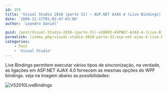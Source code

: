 ```yaml
---
id: 155
title: 'Visual Studio 2010 (parte 31) – ASP.NET AJAX 4 (Live Bindings)'
date: '2009-11-17T01:02:47-03:00'
author: 'Leandro Daniel'

guid: /post/Visual-Studio-2010-(parte-31)-e28093-ASPNET-AJAX-4-(Live-Bindings).aspx
permalink: /index.php/visual-studio-2010-parte-31-asp-net-ajax-4-live-bindings/
categories:
    - Post
    - 'Visual Studio'
---
```


Live Bindings permitem executar vários tipos de sincronização, na verdade, as ligações em ASP.NET AJAX 4.0 fornecem as mesmas opções do WPF bindings. veja na imagem abaixo as possibilidades:

![VS2010LiveBindings](http://leandrodaniel.com/pics/WindowsLiveWriter/VisualStudio2010par.NETAJAX4LiveBindings/64223ABA/VS2010LiveBindings.gif "VS2010LiveBindings")